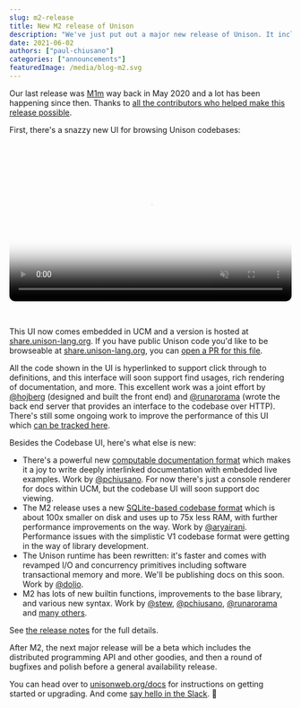 ```yaml
---
slug: m2-release
title: New M2 release of Unison
description: "We've just put out a major new release of Unison. It includes a snazzy new UI for browsing Unison codebases, a new computable documentation format, a new faster runtime, and a new SQLite-based codebase format that substantially improves codebase performance."
date: 2021-06-02
authors: ["paul-chiusano"]
categories: ["announcements"]
featuredImage: /media/blog-m2.svg
---
```


Our last release was [M1m](https://github.com/unisonweb/unison/releases/tag/release%2FM1m) way back in May 2020 and a lot has been happening since then. Thanks to [all the contributors who helped make this release possible](https://github.com/unisonweb/unison/blob/trunk/CONTRIBUTORS.markdown).

First, there's a snazzy new UI for browsing Unison codebases: 

<br />

<video style="border-radius: 10px;" controls muted width="100%" src="/media/unison-share-demo-m2.mp4" poster="/media/unison-share-demo-m2.png"></video>

<br />

This UI now comes embedded in UCM and a version is hosted at [share.unison-lang.org](http://share.unison-lang.org). If you have public Unison code you'd like to be browseable at [share.unison-lang.org](http://share.unison-lang.org), you can [open a PR for this file](https://github.com/unisonweb/shipwright/edit/trunk/files/initialize-codebase.sh).

All the code shown in the UI is hyperlinked to support click through to definitions, and this interface will soon support find usages, rich rendering of documentation, and more. This excellent work was a joint effort by [@hojberg](https://github.com/hojberg) (designed and built the front end) and [@runarorama](https://github.com/runarorama) (wrote the back end server that provides an interface to the codebase over HTTP). There's still some ongoing work to improve the performance of this UI which [can be tracked here](https://github.com/unisonweb/unison/issues/2045).

Besides the Codebase UI, here's what else is new:

- There's a powerful new [computable documentation format](/docs/documentation) which makes it a joy to write deeply interlinked documentation with embedded live examples. Work by [@pchiusano](https://github.com/pchiusano). For now there's just a console renderer for docs within UCM, but the codebase UI will soon support doc viewing.
- The M2 release uses a new [SQLite-based codebase format](https://github.com/unisonweb/unison/blob/trunk/docs/repoformats/v2.markdown) which is about 100x smaller on disk and uses up to 75x less RAM, with further performance improvements on the way. Work by [@aryairani](https://github.com/aryairani). Performance issues with the simplistic V1 codebase format were getting in the way of library development.
- The Unison runtime has been rewritten: it's faster and comes with revamped I/O and concurrency primitives including software transactional memory and more. We'll be publishing docs on this soon. Work by [@dolio](https://github.com/dolio).
- M2 has lots of new builtin functions, improvements to the base library, and various new syntax. Work by [@stew](https://github.com/stew), [@pchiusano](https://github.com/pchiusano), [@runarorama](https://github.com/runarorama) and [many others](https://github.com/unisonweb/unison/blob/trunk/CONTRIBUTORS.markdown).

See [the release notes](https://github.com/unisonweb/unison/issues/1930) for the full details.

After M2, the next major release will be a beta which includes the distributed programming API and other goodies, and then a round of bugfixes and polish before a general availability release.

You can head over to [unisonweb.org/docs](http://unisonweb.org/docs) for instructions on getting started or upgrading. And come [say hello in the Slack](https://unisonweb.org/slack). 🌻
